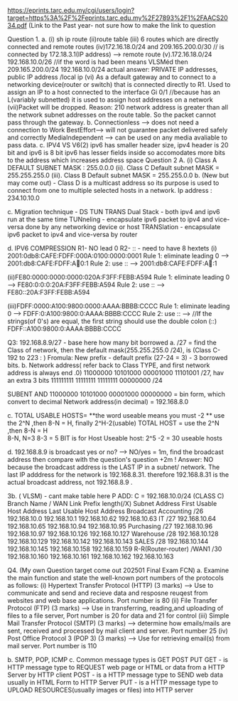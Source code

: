 https://eprints.tarc.edu.my/cgi/users/login?target=https%3A%2F%2Feprints.tarc.edu.my%2F27893%2F1%2FAACS2034.pdf
(Link to the Past year- not sure how to make the link to question

Question 1.
a.
(i) sh ip route
(ii)route table
(iii) 6 routes which are directly connected and remote routes
(iv)172.16.18.0/24 and 209.165.200.0/30 // is connected by 172.18.3.1(IP address)  --> remote route
(v).172.16.18.0/24  192.168.10.0/26 //if the word is had been means VLSMéd then 209.165.200.0/24 192.168.10.0/24
actual answer: PRIVATE IP addresses, public IP address /local ip 
(vi) As a default gateway and to connect to a networking device(router or switch) that is connected directly to R1. Used to assign an IP to a host connected to the interface Gi 0/1   //because has an L(variably subnetted) it is used to assign host addresses on a network 
(vii)Packet will be dropped. Reason: 210 network address is greater than all the network subnet addresses on the route table. So the packet cannot pass through the gateway.
b.  Connectionless --> does not need a connection to Work
    BestEffort--> will not guarantee packet delivered safely and correctly
    MediaIndependent --> can be used on any media avaliable to pass data. 
c. IPV4 VS V6(2)
 ipv6 has smaller header size, ipv4 header is 20 bit and ipv6 is 8 bit
 ipv6 has lesser fields inside so accomodates more bits to the address which increases address space
Question 2
A.
(i) Class A  DEFAULT SUBNET MASK : 255.0.0.0 (ii). Class C Default subnet MASK = 255.255.255.0 (iii). Class B Default subnet MASK = 255.255.0.0
b. (New but may come out) - Class D is a multicast address so its purpose is used to connect from one to multiple selected hosts in a network. Ip address : 234.10.10.0

c. Migration technique - DS TUN TRANS
Dual Stack - both ipv4 and ipv6 run at the same time 
TUNneling - encapsulate ipv6 packet to ipv4 and vice-versa done by any networking device or host 
TRANSlation - encapsulate ipv6 packet to ipv4 and vice-versa by router

d. IPV6 COMPRESSION R1- NO lead 0 R2- ::  - need to have 8 hextets
(i) 2001:0db8:CAFE:FDFF:000A:0100:0000:0001
Rule 1: eliminate leading 0 --> 2001:db8:CAFE:FDFF:A:100:0:1
Rule 2: use :: --> 2001:db8:CAFE:FDFF:A:100::1

(ii)FE80:0000:0000:0000:020A:F3FF:FEBB:A594 
Rule 1: eliminate leading 0 --> FE80:0:0:0:20A:F3FF:FEBB:A594
Rule 2: use :: --> FE80::20A:F3FF:FEBB:A594

(iii)FDFF:0000:A100:9800:0000:AAAA:BBBB:CCCC 
Rule 1: eliminate leading 0 --> FDFF:0:A100:9800:0:AAAA:BBBB:CCCC
Rule 2: use :: --> //If the strings(of 0's) are equal, the first string should use the double colon (::)
FDFF::A100:9800:0:AAAA:BBBB:CCCC 

Q3:  192.168.8.9/27 - base here how many bit borrowed
a. /27 = find the Class of network, then the default mask(255.255.255.0 /24), is (Class C- 192 to 223 : 
)    Fromula: New prefix - default prefix    (27-24 = 3)  - 3 borrowed bits. 
b. Network address( refer back to Class TYPE, and first network address is always end .0)
11000000   10101000  00001000   11101001 /27, hav an extra 3 bits 
111111111  11111111  11111111   00000000 /24

SUBENT AND 11000000 10101000 00001000  00000000 = bin form, which convert to decimal
Network address(in decimal) = 192.168.8.0 

c. TOTAL USABLE HOSTS= **the word useable means you must -2 ** use the 2^N ,then 8-N = H, finally 2^H-2(usable) 
TOTAL HOST = use the 2^N ,then 8-N = H  
8-N, N=3 8-3 = 5 BIT is for Host   Useable host: 2^5 -2 = 30 useable hosts

d. 192.168.8.9 is broadcast yes or no? --> NO/yes = 1m, find the broadcast address then compare with the question's question +2m ! 
Answer:  NO because the broadcast address is the LAST IP in a subnet/ network. The last IP adddress for the network is 192.168.8.31. therefore 192.168.8.31 is the actual broadcast address, not 192.168.8.9 . 

3b. ( VLSM) - cant make table here 
P ADD: C = 192.168.10.0/24 (CLASS C) 
Branch Name / WAN Link
Prefix length(/X)
Subnet Address
First Usable Host Address
Last Usable Host Address
Broadcast
Accounting
/26
192.168.10.0
192.168.10.1
192.168.10.62
192.168.10.63
IT
/27
192.168.10.64
192.168.10.65
192.168.10.94
192.168.10.95
Purchasing
/27
192.168.10.96
192.168.10.97
192.168.10.126
192.168.10.127
Warehouse
/28
192.168.10.128
192.168.10.129
192.168.10.142
192.168.10.143
SALES
/28
192.168.10.144
192.168.10.145
192.168.10.158
192.168.10.159
R-R(Router-router) /WAN1
/30
192.168.10.160
192.168.10.161
192.168.10.162
192.168.10.163

Q4. (My own Question target come out 202501 Final Exam FCN)
a. Examine the main function and state the well-known port numbers of the protocols as follows: 
(i) 
Hypertext Transfer Protocol (HTTP) 
(3 marks)    --> Use to communicate and send and recieve data and resposne reuqest from websites and web base applications. Port number is 80
(ii) 
File Transfer Protocol (FTP) 
(3 marks)  --> Use in transferring, reading,and uploading of files to a file server, Port number is 20 for data and 21 for control 
(iii) 
Simple Mail Transfer Protocol (SMTP) 
(3 marks)  -->  determine how emails/mails are sent, received and processed by mail client and server. Port number 25
(iv) 
Post Office Protocol 3 (POP 3) 
(3 marks)  --> Use for retrieving email(s) from mail server. Port number is 110 

b. SMTP, POP, ICMP
c. Common message types is GET POST PUT 
GET - is HTTP message type to REQUEST web page or HTML or data from a HTTP Server by HTTP client
POST - is a HTTP message type to SEND web data usually in HTML Form to HTTP Server
PUT - is a HTTP message type to UPLOAD RESOURCES(usually images or files) into HTTP  server
